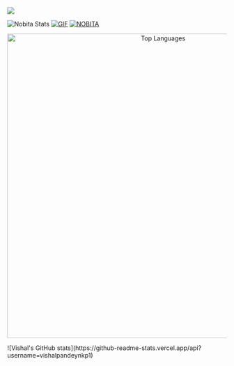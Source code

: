 <img src="https://user-images.githubusercontent.com/73097560/115834477-dbab4500-a447-11eb-908a-139a6edaec5c.gif">

![Nobita Stats](https://github-readme-stats.vercel.app/api?username=vishalpandeynkp1&theme=flag-india)
 [![GIF](https://github.com/vishalpandeynkp1/VIPNOBITAMUSIC_REPO/blob/main/VIPNOBITAMUSIC.gif)](https://github.com/vishalpandeynkp1)
   [![NOBITA](https://github-stats-alpha.vercel.app/api?username=vishalpandeynkp1 "NOBITA")](https://github-stats-alpha.vercel.app/api?username=vishalpandeynkp1 "NOBITA")


<p align="center">
  <img src="https://github-readme-stats.vercel.app/api/top-langs/?username=vishalpandeynkp1&theme=flag-india" alt="Top Languages" width="700"/>
</p>
![Vishal's GitHub stats](https://github-readme-stats.vercel.app/api?username=vishalpandeynkp1)
